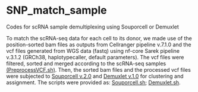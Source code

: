 # SNP_match_sample
Codes for scRNA sample demultiplexing using Souporcell or Demuxlet

To match the scRNA-seq data for each cell to its donor, we made use of the position-sorted bam files as outputs from Cellranger pipeline v.7.1.0 and the vcf files generated from WGS data (fastq) using nf-core Sarek pipeline v.3.1.2 (GRCh38, haplotypecaller, default parameters). The vcf files were filtered, sorted and merged according to the scRNA-seq samples [(PreprocessVCF.sh)](./PreprocessVCF.sh). Then, the sorted bam files and the processed vcf files were subjected to [Souporcell v.2.0](https://pubmed.ncbi.nlm.nih.gov/32366989/) and [Demuxlet v.1.0](https://pubmed.ncbi.nlm.nih.gov/29227470/) for clustering and assignment. The scripts were provided as: [Souporcell.sh](./Souporcell.sh); [Demuxlet.sh](./Demuxlet.sh).
